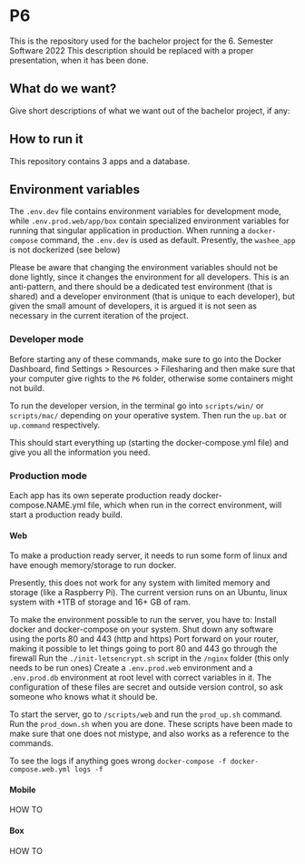 # P6

This is the repository used for the bachelor project for the 6. Semester Software 2022
This description should be replaced with a proper presentation, when it has been done.

## What do we want?
Give short descriptions of what we want out of the bachelor project, if any:

## How to run it
This repository contains 3 apps and a database.

## Environment variables
The `.env.dev` file contains environment variables for development mode, while `.env.prod.web/app/box` contain specialized environment variables for running that singular application in production. When running a `docker-compose` command, the `.env.dev` is used as default. Presently, the `washee_app` is not dockerized (see below)

Please be aware that changing the environment variables should not be done lightly, since it changes the environment for all developers. This is an anti-pattern, and there should be a dedicated test environment (that is shared) and a developer environment (that is unique to each developer), but given the small amount of developers, it is argued it is not seen as necessary in the current iteration of the project.

### Developer mode
Before starting any of these commands, make sure to go into the Docker Dashboard, find Settings > Resources > Filesharing and then make sure that your computer give rights to the `P6` folder, otherwise some containers might not build.

To run the developer version, in the terminal go into `scripts/win/` or `scripts/mac/` depending on your operative system.
Then run the `up.bat` or `up.command` respectively.

This should start everything up (starting the docker-compose.yml file) and give you all the information you need.

### Production mode
Each app has its own seperate production ready docker-compose.NAME.yml file, which when run in the correct environment, will start a production ready build.

#### Web
To make a production ready server, it needs to run some form of linux and have enough memory/storage to run docker.

Presently, this does not work for any system with limited memory and storage (like a Raspberry Pi).
The current version runs on an Ubuntu, linux system with +1TB of storage and 16+ GB of ram.

To make the environment possible to run the server, you have to:
Install docker and docker-compose on your system.
Shut down any software using the ports 80 and 443 (http and https)
Port forward on your router, making it possible to let things going to port 80 and 443 go through the firewall
Run the `./init-letsencrypt.sh` script in the `/nginx` folder (this only needs to be run ones)
Create a `.env.prod.web` environment and a `.env.prod.db` environment at root level with correct variables in it.
The configuration of these files are secret and outside version control, so ask someone who knows what it should be.

To start the server, go to `/scripts/web` and run the `prod_up.sh` command. Run the `prod_down.sh` when you are done.
These scripts have been made to make sure that one does not mistype, and also works as a reference to the commands.

To see the logs if anything goes wrong
`docker-compose -f docker-compose.web.yml logs -f`

#### Mobile
HOW TO

#### Box
HOW TO
